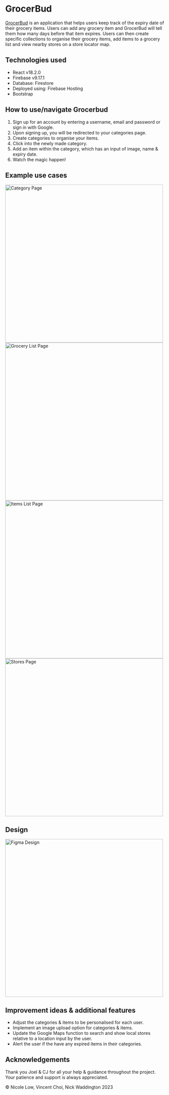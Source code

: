 # GrocerBud

[GrocerBud](https://grocerbud.web.app//) is an application that helps users keep track of the expiry date of their grocery items. Users can add any grocery item and GrocerBud will tell them how many days before that item expires. Users can then create specific collections to organise their grocery items, add items to a grocery list and view nearby stores on a store locator map.

## Technologies used

  - React v18.2.0
  - Firebase v9.17.1
  - Database: Firestore
  - Deployed using: Firebase Hosting
  - Bootstrap

## How to use/navigate Grocerbud

1. Sign up for an account by entering a username, email and password or sign in with Google.
2. Upon signing up, you will be redirected to your categories page.
3. Create categories to organise your items.
4. Click into the newly made category.
5. Add an item within the category, which has an input of image, name & expiry date.
6. Watch the magic happen!

## Example use cases

<img src="https://github.com/nicolexylow/grocer-bud-client/blob/main/public/images/category.png" alt="Category Page" width="500" />
<img src="https://github.com/nicolexylow/grocer-bud-client/blob/main/public/images/grocerylist.png" alt="Grocery List Page" width="500" />
<img src="https://github.com/nicolexylow/grocer-bud-client/blob/main/public/images/items.png" alt="Items List Page" width="500" />
<img src="https://github.com/nicolexylow/grocer-bud-client/blob/main/public/images/stores.png" alt="Stores Page" width="500" />

## Design 

<img src="https://github.com/nicolexylow/grocer-bud-client/blob/main/public/images/GrocerBudfigma.png" alt="Figma Design" width="500" />

## Improvement ideas & additional features
 - Adjust the categories & items to be personalised for each user.
 - Implement an image upload option for categories & items.
 - Update the Google Maps function to search and show local stores relative to a location input by the user.
 - Alert the user if the have any expired items in their categories.

 ## Acknowledgements

Thank you Joel & CJ for all your help & guidance throughout the project. Your patience and support is always appreciated.

© Nicole Low, Vincent Choi, Nick Waddington 2023
